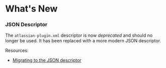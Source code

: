 # What's New

### JSON Descriptor

The `atlassian-plugin.xml` descriptor is now _deprecated_ and should no longer be used. It has been replaced with
a more modern JSON descriptor.

Resources:

* [Migrating to the JSON descriptor](guides/migrating-from-xml-to-json-descriptor.html)